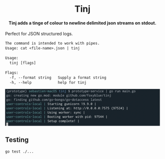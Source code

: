 <h1 align="center">
    Tinj
</h1>

<h4 align="center">
    Tinj adds a tinge of colour to newline delimited json streams on stdout.
</h4>

Perfect for JSON structured logs.

```
The command is intended to work with pipes.
Usage: cat <file-name>.json | tinj

Usage:
  tinj [flags]

Flags:
  -f, --format string   Supply a format string
  -h, --help            help for tinj
```

![example](example.png)

## Testing

```
go test ./...
```

